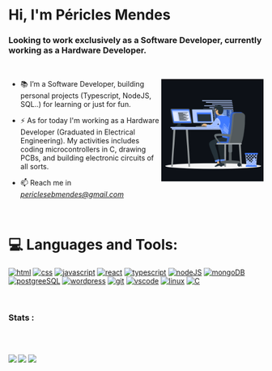 <h1 align="">Hi, I'm Péricles Mendes</h1>
<h3 align="">Looking to work exclusively as a Software Developer, currently working as a Hardware Developer.</h3>
<br>
<p><img align="right" src="https://github.com/periebm/periebm/blob/main/animation_500_kxa883sd.gif" alt="peri-code" width=40% height=40% /></p>

- 📚 I’m a Software Developer, building personal projects (Typescript, NodeJS, SQL..) for learning or just for fun.

- ⚡ As for today I'm working as a Hardware Developer (Graduated in Electrical Engineering). My activities includes coding microcontrollers in C, drawing PCBs,  and building electronic circuits of all sorts.

- 📫 Reach me in *periclesebmendes@gmail.com*

<br>

# 💻 Languages and Tools:
<a href="#"><img src="https://img.icons8.com/color/48/000000/html-5--v1.png" alt="html"/></a> <a href="#"><img src="https://img.icons8.com/color/48/000000/css3.png" alt="css"/></a> <a href="#"><img src="https://img.icons8.com/color/48/000000/javascript--v1.png" alt="javascript"/></a> <a href="#"><img src="https://img.icons8.com/office/48/000000/react.png" alt="react"/></a> <a href="#"><img width="48" height="48" src="https://img.icons8.com/color/48/typescript.png" alt="typescript"/></a> <a href="#"><img src="https://img.icons8.com/fluency/48/node-js.png" alt="nodeJS"/></a> <a href="#"><img height="43" src="https://img.icons8.com/external-tal-revivo-color-tal-revivo/48/external-mongodb-a-cross-platform-document-oriented-database-program-logo-color-tal-revivo.png" alt="mongoDB"/></a> <a href="#"><img src="https://img.icons8.com/color/48/postgreesql.png" alt="postgreeSQL"/></a> <!--<a href="#"><img width="48" height="48" src="https://img.icons8.com/color/48/docker.png" alt="docker"/></a> <a href="#"><img width="48" height="48" src="https://img.icons8.com/color/48/amazon-web-services.png" alt="amazon-web-services"/></a>--> <a href="#"><img src="https://img.icons8.com/fluency/48/000000/wordpress.png" alt="wordpress"/></a> <a href="#"><img src="https://img.icons8.com/color/48/000000/git.png" alt="git"/></a> <a href="#"><img src="https://img.icons8.com/color/48/000000/visual-studio-code-2019.png" alt="vscode"/></a> <a href="#"><img src="https://img.icons8.com/color/48/000000/linux.png" alt="linux"/></a> <a href="#"><img src="https://img.icons8.com/color/48/000000/c-programming.png" alt="C"/></a>



<br>

<h3>Stats :</h3>

<div>
<img src="https://github-readme-stats.vercel.app/api?username=periebm&show_icons=true&locale=en&bg_color=0d1117&text_color=ffffff&icon_color=2E7AE3&repo=convoychat&hide=stars" alt="" height="150em"/>
<b>
<img src="https://github-readme-stats.vercel.app/api/top-langs?username=periebm&show_icons=true&locale=en&bg_color=0d1117&text_color=ffffff&layout=compact" alt="" bg_color=#808080 height="150em"/>
</div>
  
 ##
<div> 
   <a href="https://www.linkedin.com/in/pericles-mendes/" target="_blank"><img src="https://img.shields.io/badge/-LinkedIn-%230077B5?style=for-the-badge&logo=linkedin&logoColor=white" target="_blank"></a> 
  <a href="https://instagram.com/periebm" target="_blank"><img src="https://img.shields.io/badge/-Instagram-%23E4405F?style=for-the-badge&logo=instagram&logoColor=white" target="_blank"></a>
  <a href = "mailto:periclesebmendes@gmail.com"><img src="https://img.shields.io/badge/-Gmail-%23333?style=for-the-badge&logo=gmail&logoColor=white" target="_blank"></a>
</div>
